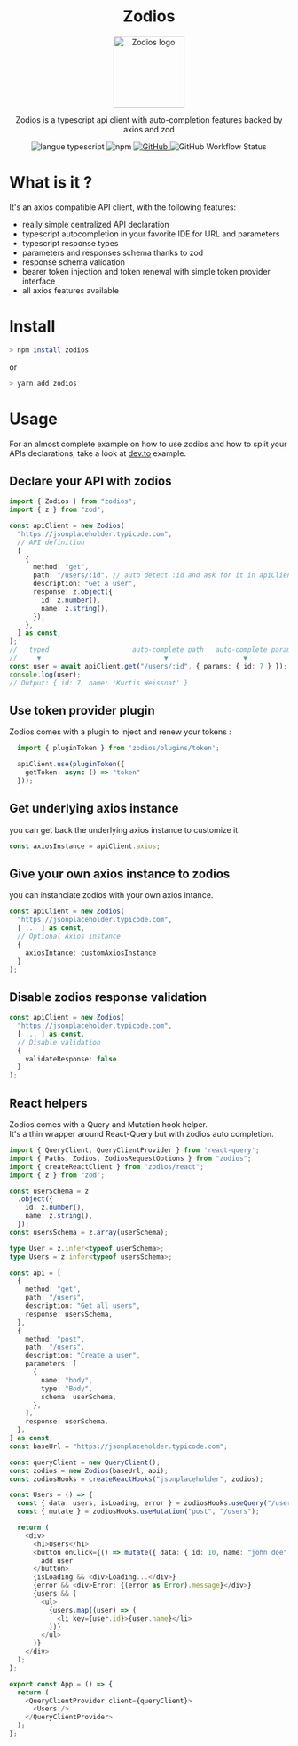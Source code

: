  <h1 align="center">Zodios</h1>
 <p align="center">
   <a href="https://github.com/ecyrbe/zodios">
     <img align="center" src="https://raw.githubusercontent.com/ecyrbe/zodios/main/docs/logo.svg" width="128px" alt="Zodios logo">
   </a>
 </p>
 
 <p align="center">
    Zodios is a typescript api client with auto-completion features backed by <a src="https://axios-http.com" >axios</a> and <a src="https://github.com/colinhacks/zod">zod</a>
 </p>
 
 <p align="center">
   <img src="https://img.shields.io/npm/v/zodios.svg" alt="langue typescript">
   <img alt="npm" src="https://img.shields.io/npm/dw/zodios">
   <a href="https://github.com/ecyrbe/zodios/blob/main/LICENSE">
    <img alt="GitHub" src="https://img.shields.io/github/license/ecyrbe/zodios">   
   </a>
   <img alt="GitHub Workflow Status" src="https://img.shields.io/github/workflow/status/ecyrbe/zodios/CI">
 </p>

# What is it ?

It's an axios compatible API client, with the following features:  
  
- really simple centralized API declaration
- typescript autocompletion in your favorite IDE for URL and parameters
- typescript response types
- parameters and responses schema thanks to zod
- response schema validation
- bearer token injection and token renewal with simple token provider interface
- all axios features available

# Install

```bash
> npm install zodios
```

or

```bash
> yarn add zodios
```

# Usage

For an almost complete example on how to use zodios and how to split your APIs declarations, take a look at [dev.to](examples/dev.to/) example.

## Declare your API with zodios

```typescript
import { Zodios } from "zodios";
import { z } from "zod";

const apiClient = new Zodios(
  "https://jsonplaceholder.typicode.com",
  // API definition
  [
    {
      method: "get",
      path: "/users/:id", // auto detect :id and ask for it in apiClient get params
      description: "Get a user",
      response: z.object({
        id: z.number(),
        name: z.string(),
      }),
    },
  ] as const,
);
//   typed                     auto-complete path   auto-complete params
//     ▼                               ▼                   ▼
const user = await apiClient.get("/users/:id", { params: { id: 7 } });
console.log(user);
// Output: { id: 7, name: 'Kurtis Weissnat' }
```
## Use token provider plugin

Zodios comes with a plugin to inject and renew your tokens :
```typescript
  import { pluginToken } from 'zodios/plugins/token';

  apiClient.use(pluginToken({
    getToken: async () => "token"
  }));
```

## Get underlying axios instance

you can get back the underlying axios instance to customize it.

```typescript
const axiosInstance = apiClient.axios;
```
## Give your own axios instance to zodios

you can instanciate zodios with your own axios intance.

```typescript
const apiClient = new Zodios(
  "https://jsonplaceholder.typicode.com",
  [ ... ] as const,
  // Optional Axios instance
  {
    axiosIntance: customAxiosInstance
  }
);
```

## Disable zodios response validation

```typescript
const apiClient = new Zodios(
  "https://jsonplaceholder.typicode.com",
  [ ... ] as const,
  // Disable validation
  {
    validateResponse: false
  }
);
```

## React helpers

Zodios comes with a Query and Mutation hook helper.  
It's a thin wrapper around React-Query but with zodios auto completion.

```typescript
import { QueryClient, QueryClientProvider } from 'react-query';
import { Paths, Zodios, ZodiosRequestOptions } from "zodios";
import { createReactClient } from "zodios/react";
import { z } from "zod";

const userSchema = z
  .object({
    id: z.number(),
    name: z.string(),
  });
const usersSchema = z.array(userSchema);

type User = z.infer<typeof userSchema>;
type Users = z.infer<typeof usersSchema>;

const api = [
  {
    method: "get",
    path: "/users",
    description: "Get all users",
    response: usersSchema,
  },
  {
    method: "post",
    path: "/users",
    description: "Create a user",
    parameters: [
      {
        name: "body",
        type: "Body",
        schema: userSchema,
      },
    ],
    response: userSchema,
  },
] as const;
const baseUrl = "https://jsonplaceholder.typicode.com";

const queryClient = new QueryClient();
const zodios = new Zodios(baseUrl, api);
const zodiosHooks = createReactHooks("jsonplaceholder", zodios);

const Users = () => {
  const { data: users, isLoading, error } = zodiosHooks.useQuery("/users");
  const { mutate } = zodiosHooks.useMutation("post", "/users");

  return (
    <div>
      <h1>Users</h1>
      <button onClick={() => mutate({ data: { id: 10, name: "john doe" } })}>
        add user
      </button>
      {isLoading && <div>Loading...</div>}
      {error && <div>Error: {(error as Error).message}</div>}
      {users && (
        <ul>
          {users.map((user) => (
            <li key={user.id}>{user.name}</li>
          ))}
        </ul>
      )}
    </div>
  );
};

export const App = () => {
  return (
    <QueryClientProvider client={queryClient}>
      <Users />
    </QueryClientProvider>
  );
};
```
